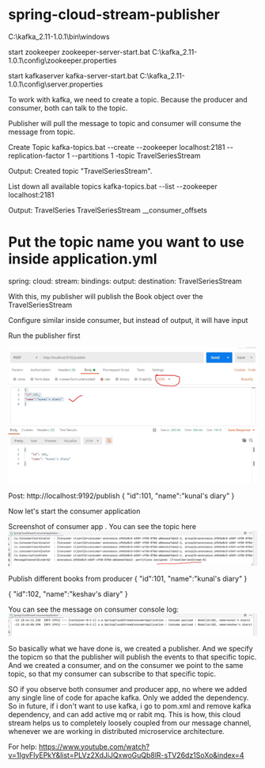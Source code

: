 # spring-cloud-stream-publisher
C:\kafka_2.11-1.0.1\bin\windows

start zookeeper zookeeper-server-start.bat C:\kafka_2.11-1.0.1\config\zookeeper.properties

start kafkaserver kafka-server-start.bat C:\kafka_2.11-1.0.1\config\server.properties


To work with kafka, we need to create a topic.
Because the producer and consumer, both can talk to the topic.

Publisher will pull the message to topic and consumer will consume the message from topic.

Create Topic kafka-topics.bat --create --zookeeper localhost:2181 --replication-factor 1 --partitions 1 -topic TravelSeriesStream

Output: Created topic "TravelSeriesStream".

List down all available topics
kafka-topics.bat --list --zookeeper localhost:2181

Output:
TravelSeries
TravelSeriesStream
__consumer_offsets

# Put the topic name you want to use inside application.yml

spring:
  cloud:
    stream:
      bindings:
        output:
          destination: TravelSeriesStream
          
With this, my publisher will publish the Book object over the  TravelSeriesStream

Configure similar inside consumer, but instead of output, it will have input        


Run the publisher first

![Data Published](src/main/resources/img/Image1.JPG)

Post:
http://localhost:9192/publish
{
"id":101,
"name":"kunal's diary"
}

Now let's start the consumer application

Screenshot of consumer app .
You can see the topic here
![Data Published](src/main/resources/img/Image2.JPG)

Publish different books from producer
{
"id":101,
"name":"kunal's diary"
}

{
"id":102,
"name":"keshav's diary"
}

You can see the message on consumer console log:
![Data Published](src/main/resources/img/Image3.JPG)

So basically what we have done is, we created a publisher. And we specify the topicm
so that the publisher will publish the events to that specific topic.
And we created a consumer, and on the consumer we point to the same topic, so that
my consumer can subscribe to that specific topic.

SO if you observe both consumer and producer app, no where we added any single line of code for apache kafka.
Only we added the dependency. So in future, if i don't want to use kafka,
i go to pom.xml and remove kafka dependency, and can add active mq or rabit mq.
This is how, this cloud stream helps us to completely loosely coupled from our message channel, whenever we are working in distributed microservice architecture.

For help: https://www.youtube.com/watch?v=1IgvFlyEPkY&list=PLVz2XdJiJQxwoGuQb8lR-sTV26dz1SoXo&index=4

          